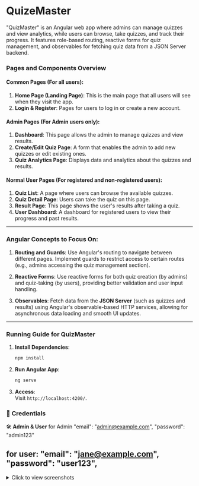 # QuizeMaster

"QuizMaster" is an Angular web app where admins can manage quizzes and view analytics, while users can browse, take quizzes, and track their progress. It features role-based routing, reactive forms for quiz management, and observables for fetching quiz data from a JSON Server backend.

### **Pages and Components Overview**

#### **Common Pages (For all users):**

1. **Home Page (Landing Page)**: This is the main page that all users will see when they visit the app.
2. **Login & Register**: Pages for users to log in or create a new account.

#### **Admin Pages (For Admin users only):**

1. **Dashboard**: This page allows the admin to manage quizzes and view results.
2. **Create/Edit Quiz Page**: A form that enables the admin to add new quizzes or edit existing ones.
3. **Quiz Analytics Page**: Displays data and analytics about the quizzes and results.

#### **Normal User Pages (For registered and non-registered users):**

1. **Quiz List**: A page where users can browse the available quizzes.
2. **Quiz Detail Page**: Users can take the quiz on this page.
3. **Result Page**: This page shows the user's results after taking a quiz.
4. **User Dashboard**: A dashboard for registered users to view their progress and past results.

---

### **Angular Concepts to Focus On:**

1. **Routing and Guards**: Use Angular's routing to navigate between different pages. Implement guards to restrict access to certain routes (e.g., admins accessing the quiz management section).
2. **Reactive Forms**: Use reactive forms for both quiz creation (by admins) and quiz-taking (by users), providing better validation and user input handling.

3. **Observables**: Fetch data from the **JSON Server** (such as quizzes and results) using Angular's observable-based HTTP services, allowing for asynchronous data loading and smooth UI updates.

---

### **Running Guide for QuizMaster**

1. **Install Dependencies**:

   ```bash
   npm install
   ```

2. **Run Angular App**:

   ```bash
   ng serve
   ```

3. **Access**:  
   Visit `http://localhost:4200/`.

### 🎯 **Credentials**

🛠️ **Admin & User**
for Admin
"email": "admin@example.com",
"password": "admin123"

for user:
"email": "jane@example.com",
"password": "user123",
--

<details> <summary>Click to view screenshots</summary>
https://github.com/bymshihab/quiz-master/blob/main/imgs/Home.png
https://github.com/bymshihab/quiz-master/blob/main/imgs/login.png
https://github.com/bymshihab/quiz-master/blob/main/imgs/quiz%20screen.png
https://github.com/bymshihab/quiz-master/blob/main/imgs/registration.png
https://github.com/bymshihab/quiz-master/blob/main/imgs/Screenshot_1.png
https://github.com/bymshihab/quiz-master/blob/main/imgs/Screenshot_2.png
https://github.com/bymshihab/quiz-master/blob/main/imgs/Screenshot_3.png
https://github.com/bymshihab/quiz-master/blob/main/imgs/Screenshot_4.png
https://github.com/bymshihab/quiz-master/blob/main/imgs/Screenshot_5.png

</details>

<!-- # File structure -->

<!-- quiz-master/
│
├── src/
│ ├── app/
│ │ ├── core/ # Core module for singleton services
│ │ │ ├── guards/ # Route guards
│ │ │ │ └── auth.guard.ts
│ │ │ ├── interceptors/ # HTTP interceptors
│ │ │ │ └── auth.interceptor.ts
│ │ │ ├── services/ # Shared services
│ │ │ │ ├── auth.service.ts # Authentication service
│ │ │ │ ├── api.service.ts # API service
│ │ │ │ └── user.service.ts # User-specific service
│ │ │ └── core.module.ts # Core module declaration
│ │ │
│ │ ├── shared/ # Shared module for reusable components and utilities
│ │ │ ├── components/ # Shared UI components
│ │ │ │ ├── header/ # Header component
│ │ │ │ │ ├── header.component.ts
│ │ │ │ │ ├── header.component.html
│ │ │ │ │ └── header.component.css
│ │ │ │ ├── footer/ # Footer component
│ │ │ │ │ ├── footer.component.ts
│ │ │ │ │ ├── footer.component.html
│ │ │ │ │ └── footer.component.css
│ │ │ ├── directives/ # Custom directives
│ │ │ ├── pipes/ # Custom pipes
│ │ │ └── shared.module.ts # Shared module declaration
│ │ │
│ │ ├── modules/ # Feature modules
│ │ │ ├── admin/ # Admin feature module
│ │ │ │ ├── pages/ # Admin pages
│ │ │ │ │ ├── dashboard/ # Admin dashboard
│ │ │ │ │ │ ├── dashboard.component.ts
│ │ │ │ │ │ ├── dashboard.component.html
│ │ │ │ │ │ └── dashboard.component.css
│ │ │ │ │ ├── quiz-form/ # Add/Edit quiz form
│ │ │ │ │ │ ├── quiz-form.component.ts
│ │ │ │ │ │ ├── quiz-form.component.html
│ │ │ │ │ │ └── quiz-form.component.css
│ │ │ │ │ └── results/ # Results analytics
│ │ │ │ │ ├── results.component.ts
│ │ │ │ │ ├── results.component.html
│ │ │ │ │ └── results.component.css
│ │ │ │ ├── admin-routing.module.ts
│ │ │ │ └── admin.module.ts
│ │ │ │
│ │ │ ├── user/ # User feature module
│ │ │ │ ├── pages/ # User pages
│ │ │ │ │ ├── dashboard/ # User dashboard
│ │ │ │ │ │ ├── dashboard.component.ts
│ │ │ │ │ │ ├── dashboard.component.html
│ │ │ │ │ │ └── dashboard.component.css
│ │ │ │ │ ├── quiz-list/ # Quiz list page
│ │ │ │ │ │ ├── quiz-list.component.ts
│ │ │ │ │ │ ├── quiz-list.component.html
│ │ │ │ │ │ └── quiz-list.component.css
│ │ │ │ │ ├── quiz-detail/ # Quiz attempt page
│ │ │ │ │ │ ├── quiz-detail.component.ts
│ │ │ │ │ │ ├── quiz-detail.component.html
│ │ │ │ │ │ └── quiz-detail.component.css
│ │ │ │ │ └── result/ # Result view page
│ │ │ │ │ ├── result.component.ts
│ │ │ │ │ ├── result.component.html
│ │ │ │ │ └── result.component.css
│ │ │ │ ├── user-routing.module.ts
│ │ │ │ └── user.module.ts
│ │ │
│ │ ├── auth/ # Authentication module
│ │ │ ├── login/ # Login page
│ │ │ │ ├── login.component.ts
│ │ │ │ ├── login.component.html
│ │ │ │ └── login.component.css
│ │ │ ├── register/ # Register page
│ │ │ │ ├── register.component.ts
│ │ │ │ ├── register.component.html
│ │ │ │ └── register.component.css
│ │ │ ├── auth-routing.module.ts
│ │ │ └── auth.module.ts
│ │ │
│ │ ├── app-routing.module.ts # App routing module
│ │ ├── app.component.ts # Root component
│ │ ├── app.component.html
│ │ ├── app.component.css
│ │ └── app.module.ts # Root module
│ │
│ ├── assets/ # Static assets (images, JSON files, etc.)
│ ├── environments/ # Environment-specific configurations
│ │ ├── environment.ts # Development environment
│ │ └── environment.prod.ts # Production environment
│ │
│ ├── index.html # Main HTML file
│ ├── styles.css # Global styles
│ └── main.ts # Main entry point
│
├── angular.json # Angular CLI configuration
├── package.json # Project dependencies
└── README.md # Project documentation -->

```

```
